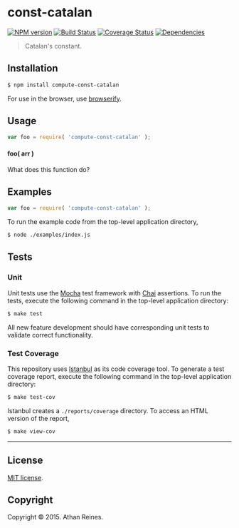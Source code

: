 const-catalan
===
[![NPM version][npm-image]][npm-url] [![Build Status][travis-image]][travis-url] [![Coverage Status][coveralls-image]][coveralls-url] [![Dependencies][dependencies-image]][dependencies-url]

> Catalan's constant.


## Installation

``` bash
$ npm install compute-const-catalan
```

For use in the browser, use [browserify](https://github.com/substack/node-browserify).


## Usage

``` javascript
var foo = require( 'compute-const-catalan' );
```

#### foo( arr )

What does this function do?


## Examples

``` javascript
var foo = require( 'compute-const-catalan' );
```

To run the example code from the top-level application directory,

``` bash
$ node ./examples/index.js
```


## Tests

### Unit

Unit tests use the [Mocha](http://mochajs.org/) test framework with [Chai](http://chaijs.com) assertions. To run the tests, execute the following command in the top-level application directory:

``` bash
$ make test
```

All new feature development should have corresponding unit tests to validate correct functionality.


### Test Coverage

This repository uses [Istanbul](https://github.com/gotwarlost/istanbul) as its code coverage tool. To generate a test coverage report, execute the following command in the top-level application directory:

``` bash
$ make test-cov
```

Istanbul creates a `./reports/coverage` directory. To access an HTML version of the report,

``` bash
$ make view-cov
```


---
## License

[MIT license](http://opensource.org/licenses/MIT). 


## Copyright

Copyright &copy; 2015. Athan Reines.


[npm-image]: http://img.shields.io/npm/v/compute-const-catalan.svg
[npm-url]: https://npmjs.org/package/compute-const-catalan

[travis-image]: http://img.shields.io/travis/compute-io/const-catalan/master.svg
[travis-url]: https://travis-ci.org/compute-io/const-catalan

[coveralls-image]: https://img.shields.io/coveralls/compute-io/const-catalan/master.svg
[coveralls-url]: https://coveralls.io/r/compute-io/const-catalan?branch=master

[dependencies-image]: http://img.shields.io/david/compute-io/const-catalan.svg
[dependencies-url]: https://david-dm.org/compute-io/const-catalan

[dev-dependencies-image]: http://img.shields.io/david/dev/compute-io/const-catalan.svg
[dev-dependencies-url]: https://david-dm.org/dev/compute-io/const-catalan

[github-issues-image]: http://img.shields.io/github/issues/compute-io/const-catalan.svg
[github-issues-url]: https://github.com/compute-io/const-catalan/issues
